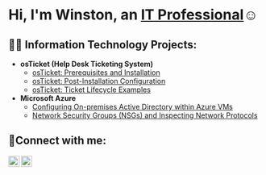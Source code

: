<h1>Hi, I'm Winston, an <a href="https://linkedin.com/in/winstoncrandon">IT Professional</a>☺</h1>

<h2>👨‍💻 Information Technology Projects:</h2>

- <b>osTicket (Help Desk Ticketing System)</b>
  - [osTicket: Prerequisites and Installation](https://github.com/winstonee-ctrl/osticket-prereqs)
  - [osTicket: Post-Installation Configuration](https://github.com/winstonee-ctrl/post-install-config)
  - [osTicket: Ticket Lifecycle Examples](https://github.com/winstonee-ctrl/ticket-lifecycle)
- <b>Microsoft Azure</b>
  - [Configuring On-premises Active Directory within Azure VMs](https://github.com/winstonee-ctrl/configure-ad)
  - [Network Security Groups (NSGs) and Inspecting Network Protocols](https://github.com/winstonee-ctrl/azure-network-protocols)

<h2>🤳Connect with me:</h2>


[<img align="left" alt="Josh | LinkedIn" width="22px" src="https://cdn.jsdelivr.net/npm/simple-icons@v3/icons/linkedin.svg" />][linkedin]
[<img align="left" alt="Josh | Instagram" width="22px" src="https://cdn.jsdelivr.net/npm/simple-icons@v3/icons/instagram.svg" />][instagram]


[instagram]: https://www.instagram.com/thewinstonee
[linkedin]: https://linkedin.com/in/winstoncrandon
